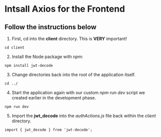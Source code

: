 # Intsall Axios for the Frontend

## Follow the instructions below

1. First, cd into the **client** directory. This is **VERY** important!

```
cd client
```

2. Install the Node package with _npm_:

```
npm install jwt-decode
```

3. Change directories back into the root of the application itself.

```
cd ../
```

4. Start the application again with our custom _npm run dev_ script we created earlier in the development phase.

```
npm run dev
```

5. Import the **jwt_decode** into the _authActions.js_ file back within the _client_ directory.

```
import { jwt_decode } from 'jwt-decode';
```
